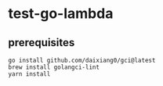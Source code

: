 # test-go-lambda

## prerequisites

```
go install github.com/daixiang0/gci@latest
brew install golangci-lint
yarn install
```
